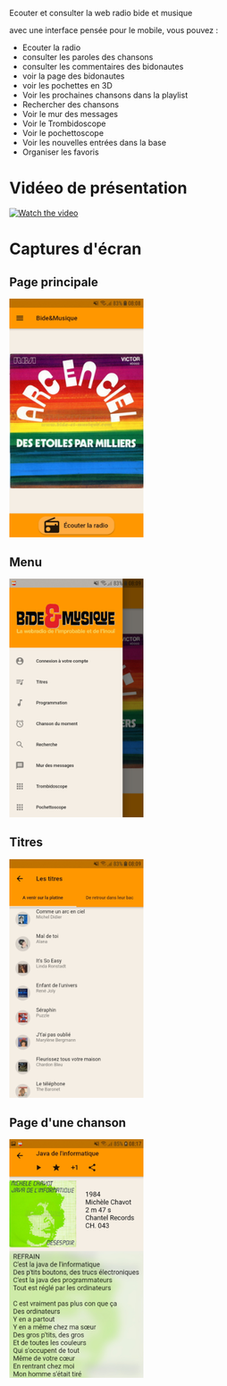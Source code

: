 Ecouter et consulter la web radio bide et musique

avec une interface pensée pour le mobile, vous pouvez :

* Ecouter la radio
* consulter les paroles des chansons
* consulter les commentaires des bidonautes
* voir la page des bidonautes
* voir les pochettes en 3D
* Voir les prochaines chansons dans la playlist
* Rechercher des chansons
* Voir le mur des messages
* Voir le Trombidoscope
* Voir le pochettoscope
* Voir les nouvelles entrées dans la base
* Organiser les favoris


# Vidéeo de présentation 

[![Watch the video](https://img.youtube.com/vi/Zsl5Qezuqh0/0.jpg)](https://www.youtube.com/watch?v=Zsl5Qezuqh0)

# Captures d'écran 

## Page principale 

<img src="/screenshots/Screenshot_Principale.jpg" width="240px" />

## Menu

<img src="/screenshots/Screenshot_menu.jpg" width="240px" />


## Titres 

<img src="/screenshots/Screenshot_titres.jpg" width="240px" />

## Page d'une chanson
<img src="/screenshots/Screenshot_page_chanson.jpg" width="240px" />
